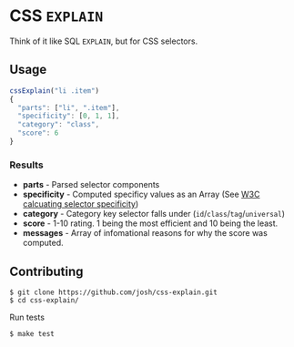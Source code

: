 CSS `EXPLAIN`
=============

Think of it like SQL `EXPLAIN`, but for CSS selectors.


## Usage

``` javascript
cssExplain("li .item")
{
  "parts": ["li", ".item"],
  "specificity": [0, 1, 1],
  "category": "class",
  "score": 6
}
```

### Results

* **parts** - Parsed selector components
* **specificity** - Computed specificy values as an Array (See [W3C calcuating selector specificity](http://www.w3.org/TR/CSS21/cascade.html#specificity))
* **category** - Category key selector falls under (`id`/`class`/`tag`/`universal`)
* **score** - 1-10 rating. 1 being the most efficient and 10 being the least.
* **messages** - Array of infomational reasons for why the score was computed.


## Contributing


    $ git clone https://github.com/josh/css-explain.git
    $ cd css-explain/

Run tests

    $ make test
